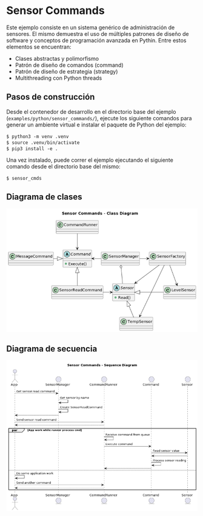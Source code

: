 # Sensor Commands

Este ejemplo consiste en un sistema genérico de administración de sensores. El mismo demuestra el uso de múltiples patrones de diseño de software y conceptos de programación avanzada en Pythin. Entre estos elementos se encuentran:

- Clases abstractas y polimorfismo
- Patrón de diseño de comandos (command)
- Patrón de diseño de estrategia (strategy)
- Multithreading con Python threads

## Pasos de construcción
Desde el contenedor de desarrollo en el directorio base del ejemplo (`examples/python/sensor_commands/`), ejecute los siguiente comandos para generar un ambiente virtual e instalar el paquete de Python del ejemplo:

```console
$ python3 -m venv .venv
$ source .venv/bin/activate
$ pip3 install -e .
```

Una vez instalado, puede correr el ejemplo ejecutando el siguiente comando desde el directorio base del mismo:

```console
$ sensor_cmds
```

## Diagrama de clases
![scmds_uml_class](../../python/sensor_commands/uml/sensor_commands_class.png)

## Diagrama de secuencia
![scmds_uml_seq](../../python/sensor_commands/uml/sensor_commands_seq.png)
